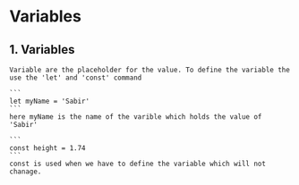# Variables

## 1. Variables
    Variable are the placeholder for the value. To define the variable the use the 'let' and 'const' command

    ```
    let myName = 'Sabir'
    ```
    here myName is the name of the varible which holds the value of 'Sabir'

    ```
    const height = 1.74
    ```
    const is used when we have to define the variable which will not chanage.



